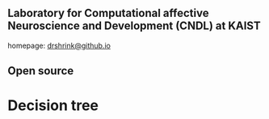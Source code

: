 ## Laboratory for Computational affective Neuroscience and Development (CNDL) at KAIST
homepage: drshrink@github.io

## Open source
# Decision tree